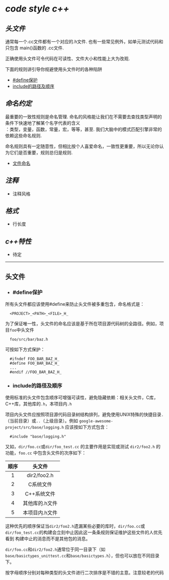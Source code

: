 # **_code style c++_**

## **_头文件_**

通常每一个.cc文件都有一个对应的.h文件. 也有一些常见例外，如单元测试代码和只包含 main()函数的 .cc文件.  

正确使用头文件可令代码在可读性、文件大小和性能上大为改观.  

下面的规则讲引导你规避使用头文件时的各种陷阱  

- [#define保护](#define保护)
- [include的路径及顺序](#include的路径及顺序)

## **_命名约定_**

最重要的一致性规则是命名管理. 命名的风格能让我们在不需要去查找类型声明的条件下快速地了解某个名字代表的含义  
：类型，变量，函数，常量，宏，等等，甚至. 我们大脑中的模式匹配引擎非常的依赖这些命名规则.  

命名规则具有一定随意性，但相比按个人喜爱命名，一致性更重要，所以无论你认为它们是否重要，规则总归是规则.

- [文件命名](#文件命名)

## **_注释_**

- 注释风格

## **_格式_**

- 行长度

## **_c++特性_**

- 待定

***

## **头文件**

- ### #define保护

所有头文件都应该使用#define来防止头文件被多重包含，命名格式是：
```
  <PROJECT>_<PATH>_<FILE>_H_
```
为了保证唯一性，头文件的命名应该是基于所在项目源代码树的全路径。例如，项目`foo`中头文件
```
  foo/src/bar/baz.h
```
可按如下方式保护：
```
  #ifndef FOO_BAR_BAZ_H_
  #define FOO_BAR_BAZ_H_
  ...
  #endif //FOO_BAR_BAZ_H_
```
- ### include的路径及顺序

使用标准的头文件包含顺序可增强可读性，避免隐藏依赖：相关头文件，C库，C++库，其他库的`.h`，本项目内`.h`

项目内头文件应按照项目源代码目录树结构排列，避免使用UNIX特殊的快捷目录`.`（当前目录）或`..`（上级目录）。例如
`google-awesome-project/src/base/logging.h` 应该按如下方式包含：
```
  #include "base/logging.h"
```
又如，`dir/foo.cc`或`dir/foo_test.cc` 的主要作用是实现或测试 `dir2/foo2.h` 的功能，`foo.cc` 中包含头文件的次序如下：

|顺序|头文件|
|:----:|:-----:|
|1|dir2/foo2.h|
|2|C系统文件|
|3|C++系统文件|
|4|其他库的.h文件|
|5|本项目内.h文件|

这种优先的顺序保证当`dir2/foo2.h`遗漏某些必要的库时，`dir/foo.cc`或`dir/foo_test.cc`的构建会立刻中止因此这一条条规则保证维护这些文件的人优先看到
构建中止的消息而不是其他包的消息。

`dir/foo.cc`和`dir2/foo2.h`通常位于同一目录下（如`base/basictypes_unittest.cc`和`base/basictypes.h`），但也可以放在不同目录下。

按字母顺序分别对每种类型的头文件进行二次排序是不错的主意。注意较老的代码
